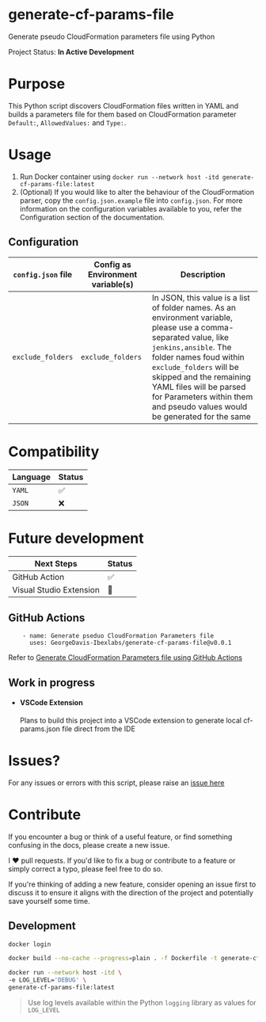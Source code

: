 # generate-cf-params-file

Generate pseudo CloudFormation parameters file using Python

Project Status: **In Active Development**

# Purpose

This Python script discovers CloudFormation files written in YAML and builds a parameters file for them based on CloudFormation parameter `Default:`, `AllowedValues:` and `Type:`.

# Usage

1. Run Docker container using
`docker run --network host -itd generate-cf-params-file:latest`
2. (Optional) If you would like to alter the behaviour of the CloudFormation parser, copy the `config.json.example` file into `config.json`. For more information on the configuration variables available to you, refer the Configuration section of the documentation.

## Configuration

| `config.json` file | Config as Environment variable(s) | Description |
|---------------|-----------------------------|-------------|
| `exclude_folders` | `exclude_folders` | In JSON, this value is a list of folder names. As an environment variable, please use a comma-separated value, like `jenkins,ansible`. The folder names foud within `exclude_folders` will be skipped and the remaining YAML files will be parsed for Parameters within them and pseudo values would be generated for the same |

# Compatibility

| Language | Status |
|-------|------|
| `YAML` | :white_check_mark: |
| `JSON` | :x: |

# Future development

| Next Steps | Status |
|-------|------|
| GitHub Action | :white_check_mark: |
| Visual Studio Extension | :construction: |

## GitHub Actions

```
    - name: Generate pseduo CloudFormation Parameters file 
      uses: GeorgeDavis-Ibexlabs/generate-cf-params-file@v0.0.1
```
Refer to [Generate CloudFormation Parameters file using GitHub Actions](https://github.com/marketplace/actions/generate-cf-params-file)

## Work in progress 

- #### VSCode Extension

    Plans to build this project into a VSCode extension to generate local cf-params.json file direct from the IDE

# Issues?

For any issues or errors with this script, please raise an [issue here](https://github.com/GeorgeDavis-Ibexlabs/generate-cf-params-file/issues)

# Contribute

If you encounter a bug or think of a useful feature, or find something confusing in the docs, please create a new issue.

I ♥️ pull requests. If you'd like to fix a bug or contribute to a feature or simply correct a typo, please feel free to do so.

If you're thinking of adding a new feature, consider opening an issue first to discuss it to ensure it aligns with the direction of the project and potentially save yourself some time.

## Development

```sh
docker login
```

```sh
docker build --no-cache --progress=plain . -f Dockerfile -t generate-cf-params-file:latest 2>&1 | tee build.log
```

```sh
docker run --network host -itd \
-e LOG_LEVEL='DEBUG' \
generate-cf-params-file:latest
```

> Use log levels available within the Python `logging` library as values for `LOG_LEVEL`